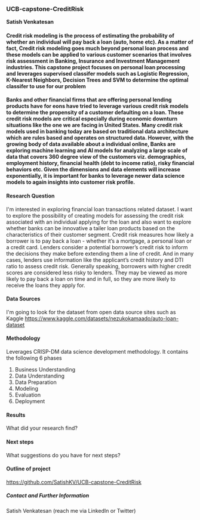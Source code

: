 ### UCB-capstone-CreditRisk

**Satish Venkatesan**

#### Credit risk modeling is the process of estimating the probability of whether an individual will pay back a loan (auto, home etc). As a matter of fact, Credit risk modeling goes much beyond personal loan process and these models can be applied to various customer scenarios that involves risk assessment in Banking, Insurance and Investment Management industries. This capstone project focuses on personal loan processing and leverages supervised classifer models such as Logistic Regression, K-Nearest Neighbors, Decision Trees and SVM to determine the optimal classifer to use for our problem

#### Banks and other financial firms that are offering personal lending products have for eons have tried to leverage various credit risk models to determine the propensity of a customer defaulting on a loan. These credit risk models are critical especially during economic downturn situations like the one we are facing in United States. Many credit risk models used in banking today are based on traditional data architecture which are rules based and operates on structured data. However, with the growing body of data available about a individual online, Banks are exploring machine learning and AI models for analyzing a large scale of data that covers 360 degree view of the customers viz. demographics, employment history, financial health (debt to income ratio), risky financial behaviors etc. Given the dimensions and data elements will increase exponentially, it is important for banks to leverage newer data science models to again insights into customer risk profile.


#### Research Question
I'm interested in exploring financial loan transactions related dataset. I want to explore the possibility of creating models for assessing the credit risk associated with an individual applying for the loan and also want to explore whether banks can be innovative a tailer loan products based on the characteristics of their customer segment.
Credit risk measures how likely a borrower is to pay back a loan - whether it’s a mortgage, a personal loan or a credit card. Lenders consider a potential borrower’s credit risk to inform the decisions they make before extending them a line of credit. And in many cases, lenders use information like the applicant’s credit history and DTI ratio to assess credit risk.
Generally speaking, borrowers with higher credit scores are considered less risky to lenders. They may be viewed as more likely to pay back a loan on time and in full, so they are more likely to receive the loans they apply for. 

#### Data Sources
I'm going to look for the dataset from open data source sites such as Kaggle
https://www.kaggle.com/datasets/nezukokamaado/auto-loan-dataset 
#### Methodology
Leverages CRISP-DM data science development methodology. It contains the following 6 phases
1. Business Understanding
2. Data Understanding
3. Data Preparation
4. Modeling
5. Evaluation
6. Deployment

#### Results
What did your research find?

#### Next steps
What suggestions do you have for next steps?

#### Outline of project

https://github.com/SatishKV/UCB-capstone-CreditRisk 

##### Contact and Further Information
Satish Venkatesan (reach me via LinkedIn or Twitter)
